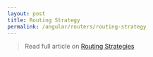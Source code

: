 ```yaml
---
layout: post
title: Routing Strategy
permalink: /angular/routers/routing-strategy
---
```


> Read full article on [Routing Strategies](https://codecraft.tv/courses/angular/routing/routing-strategies/)
